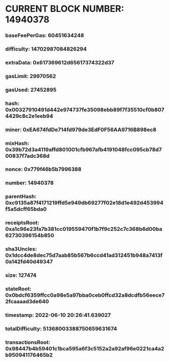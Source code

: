 # CURRENT BLOCK NUMBER: 14940378

### baseFeePerGas: 60451634248
### difficulty: 14702987084826294
### extraData: 0x617369612d65617374322d37
### gasLimit: 29970562
### gasUsed: 27452895
### hash: 0x00327910491d442e974737fe35098ebb89f7f35510cf0b8074429c8c2e1eeb94
### miner: 0xEA674fdDe714fd979de3EdF0F56AA9716B898ec8
### mixHash: 0x39b72d3a4119affd801001cfb967afb4191048fcc095cb78d700837f7adc368d
### nonce: 0x779f46b5b7996388
### number: 14940378
### parentHash: 0xc9135a87f4171219ffd5e949db69277f02e18d1e492d453994f5a5dcff65bda0
### receiptsRoot: 0xa1c96e23fa7b381cc019559470f1b7f9c252c7c368b6d00ba62730396154b850
### sha3Uncles: 0x1dcc4de8dec75d7aab85b567b6ccd41ad312451b948a7413f0a142fd40d49347
### size: 127474
### stateRoot: 0x0bdcf6359ffcc0a98e5a97bba0ceb0ffcd32a8dcdfb56eece72fcaaaad3de640
### timestamp: 2022-06-10 20:26:41.639027
### totalDifficulty: 51368003388750659631674
### transactionsRoot: 0x98447b4b59401c1bca595a6f3c5152a2a92af96e0221ca4a2b950941176465b2
